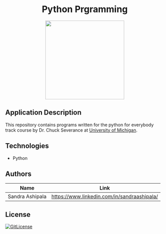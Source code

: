 <!-- PROJECT TITLE -->
  <h1 align="center">Python Prgramming</h1>

<div id="header" align="center">
  <img src="https://media0.giphy.com/media/KAq5w47R9rmTuvWOWa/200.webp?cid=ecf05e4795ziriy79so2c0f1ey8azdrs6l4jds9njfqffcd6&ep=v1_gifs_related&rid=200.webp&ct=g" width="250"/>
</div>

## Application Description

This repository contains programs written for the python for everybody track course by Dr. Chuck Severance at [University of Michigan](https://www.coursera.org/specializations/python?skipBrowseRedirect=true).

## Technologies
* Python



## Authors

| Name            | Link                                   |
| --------------- | -------------------------------------- |
| Sandra Ashipala | https://www.linkedin.com/in/sandraashipala/ |

## License
[![GitLicense](https://img.shields.io/badge/License-MIT-lime.svg)](https://github.com/sandramsc/py4e/blob/master/LICENSE.md)


